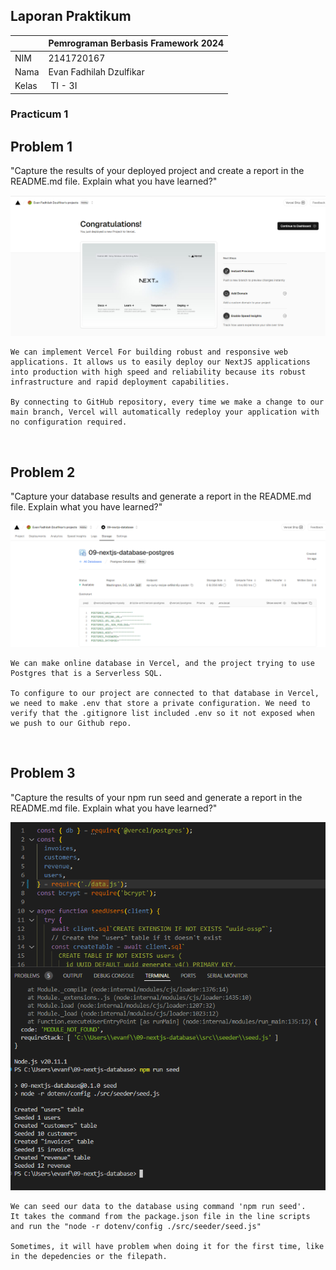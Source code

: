 ## Laporan Praktikum

|  | Pemrograman Berbasis Framework 2024 |
|--|--|
| NIM |  2141720167|
| Nama |  Evan Fadhilah Dzulfikar |
| Kelas | TI - 3I |


### Practicum 1 <br />

## Problem 1

"Capture the results of your deployed project and create a report in the README.md file. Explain what you have learned?"

![Screenshot](assets-report/1.1.png)

    We can implement Vercel For building robust and responsive web applications. It allows us to easily deploy our NextJS applications into production with high speed and reliability because its robust infrastructure and rapid deployment capabilities.

    By connecting to GitHub repository, every time we make a change to our main branch, Vercel will automatically redeploy your application with no configuration required.

<br />

## Problem 2

"Capture your database results and generate a report in the README.md file. Explain what you have learned?"

![Screenshot](assets-report/1.2.png)

    We can make online database in Vercel, and the project trying to use Postgres that is a Serverless SQL.

    To configure to our project are connected to that database in Vercel, we need to make .env that store a private configuration. We need to verify that the .gitignore list included .env so it not exposed when we push to our Github repo.

<br />

## Problem 3

"Capture the results of your npm run seed and generate a report in the README.md file. Explain what you have learned?"

![Screenshot](assets-report/1.3.png)

    We can seed our data to the database using command 'npm run seed'.
    It takes the command from the package.json file in the line scripts and run the "node -r dotenv/config ./src/seeder/seed.js"
    
    Sometimes, it will have problem when doing it for the first time, like in the depedencies or the filepath.

<br />